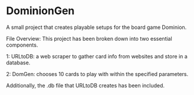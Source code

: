 # DominionGen
A small project that creates playable setups for the board game Dominion.

File Overview:
  This project has been broken down into two essential components.
  
  1: URLtoDB: a web scraper to gather card info from websites and store in a database.
  
  2: DomGen: chooses 10 cards to play with within the specified parameters.
  
  Additionally, the .db file that URLtoDB creates has been included.
  
  
